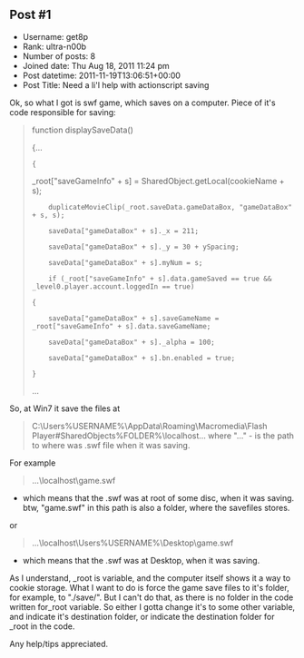 ## Post #1
- Username: get8p
- Rank: ultra-n00b
- Number of posts: 8
- Joined date: Thu Aug 18, 2011 11:24 pm
- Post datetime: 2011-11-19T13:06:51+00:00
- Post Title: Need a li'l help with actionscript saving

Ok, so what I got is swf game, which saves on a computer. Piece of it's code responsible for saving:

> function displaySaveData()
>
> {...
>
>     {
>
> _root["saveGameInfo" + s] = SharedObject.getLocal(cookieName + s);
>
>         duplicateMovieClip(_root.saveData.gameDataBox, "gameDataBox" + s, s);
>
>         saveData["gameDataBox" + s]._x = 211;
>
>         saveData["gameDataBox" + s]._y = 30 + ySpacing;
>
>         saveData["gameDataBox" + s].myNum = s;
>
>         if (_root["saveGameInfo" + s].data.gameSaved == true && _level0.player.account.loggedIn == true)
>
>     {
>
>         saveData["gameDataBox" + s].saveGameName = _root["saveGameInfo" + s].data.saveGameName;
>
>         saveData["gameDataBox" + s]._alpha = 100;
>
>         saveData["gameDataBox" + s].bn.enabled = true;
>
>     }
>
> ...

So, at Win7 it save the files at

> C:\Users\%USERNAME%\AppData\Roaming\Macromedia\Flash Player\#SharedObjects\%FOLDER%\localhost\...
where "..." - is the path to where was .swf file when it was saving.

For example

> ...\localhost\game.swf
- which means that the .swf was at root of some disc, when it was saving. btw, "game.swf" in this path is also a folder, where the savefiles stores.

or

> ...\localhost\Users\%USERNAME%\Desktop\game.swf
- which means that the .swf was at Desktop, when it was saving.

As I understand, _root is variable, and the computer itself shows it a way to cookie storage.
What I want to do is force the game save files to it's folder, for example, to "./save/". But I can't do that, as there is no folder in the code written for_root variable. So either I gotta change it's to some other variable, and indicate it's destination folder, or indicate the destination folder for _root in the code.

Any help/tips appreciated.
